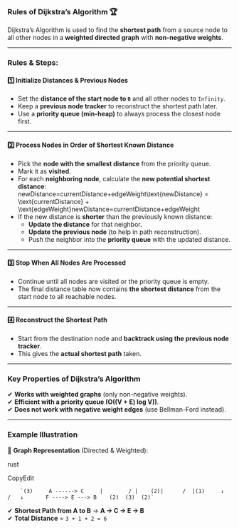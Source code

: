 ### Rules of Dijkstra’s Algorithm 🏆

Dijkstra’s Algorithm is used to find the **shortest path** from a source node to all other nodes in a **weighted directed graph** with **non-negative weights**.

---

### Rules & Steps:

#### 1️⃣ Initialize Distances & Previous Nodes

- Set the **distance of the start node to `0`** and all other nodes to `Infinity`.
- Keep a **previous node tracker** to reconstruct the shortest path later.
- Use a **priority queue (min-heap)** to always process the closest node first.

---

#### 2️⃣ Process Nodes in Order of Shortest Known Distance

- Pick the **node with the smallest distance** from the priority queue.
- Mark it as **visited**.
- For each **neighboring node**, calculate the **new potential shortest distance**: newDistance\=currentDistance+edgeWeight\\text{newDistance} = \\text{currentDistance} + \\text{edgeWeight}newDistance\=currentDistance+edgeWeight
- If the new distance is **shorter** than the previously known distance:
  - **Update the distance** for that neighbor.
  - **Update the previous node** (to help in path reconstruction).
  - Push the neighbor into the **priority queue** with the updated distance.

---

#### 3️⃣ Stop When All Nodes Are Processed

- Continue until all nodes are visited or the priority queue is empty.
- The final distance table now contains **the shortest distance** from the start node to all reachable nodes.

---

#### 4️⃣ Reconstruct the Shortest Path

- Start from the destination node and **backtrack using the previous node tracker**.
- This gives the **actual shortest path** taken.

---

### Key Properties of Dijkstra’s Algorithm

✔ **Works with weighted graphs** (only non-negative weights).  
✔ **Efficient with a priority queue (O((V + E) log V))**.  
✔ **Does not work with negative weight edges** (use Bellman-Ford instead).

---

### Example Illustration

🔹 **Graph Representation** (Directed & Weighted):

rust

CopyEdit

        `(3)     A ------> C     |        / |    (2)|      /  |(1)     ↓      /   ↓       F ----> E ---> B    (2)  (3)  (2)`

✔ **Shortest Path from A to B** → **A → C → E → B**  
✔ **Total Distance** = `3 + 1 + 2 = 6`
